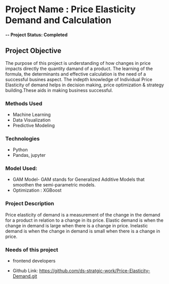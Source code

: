 # Project Name : Price Elasticity Demand and Calculation

#### -- Project Status: Completed

## Project Objective
The purpose of this project is understanding of how changes in price impacts directly the quantity damand of a product. The learning of the formula, the determinants and effective calculation is the need of a successful busines aspect. The indepth knowledge of Individual Price Elasticity of demand helps in decision making, price optimization & strategy building.These aids in making business successful.

### Methods Used
* Machine Learning
* Data Visualization
* Predictive Modeling

### Technologies
* Python
* Pandas, jupyter

### Model Used:
* GAM Model-  GAM stands for Generalized Additive Models that smoothen the semi-parametric models.
* Optimization : XGBoost

### Project Description
Price elasticity of demand is a measurement of the change in the demand for a product in relation to a change in its price. Elastic demand is when the change in demand is large when there is a change in price. Inelastic demand is when the change in demand is small when there is a change in price.


### Needs of this project

- frontend developers

- Github Link: https://github.com/ds-stratgic-work/Price-Elasticity-Demand.git 


